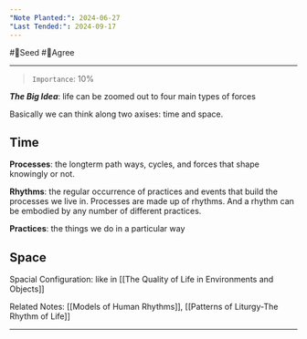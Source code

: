 ```yaml
---
"Note Planted:": 2024-06-27
"Last Tended:": 2024-09-17
---
```

#🌱Seed  #🙂Agree
****
> `Importance`: 10%
 
***The Big Idea***: life can be zoomed out to four main types of forces 

Basically we can think along two axises: time and space. 

## Time 
**Processes**: the longterm path ways, cycles, and forces that shape knowingly or not.

**Rhythms**: the regular occurrence of practices and events that build the processes we live in. Processes are made up of rhythms. And a rhythm can be embodied by any number of different practices.

**Practices**: the things we do in a particular way 

## Space
Spacial Configuration: like in 
[[The Quality of Life in Environments and Objects]]


Related Notes: [[Models of Human Rhythms]], [[Patterns of Liturgy-The Rhythm of Life]]
****
